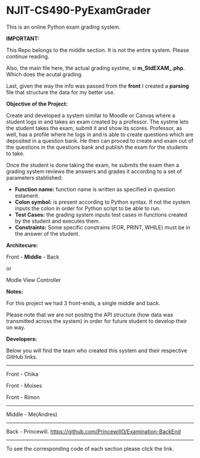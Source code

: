 # NJIT-CS490-PyExamGrader
This is an online Python exam grading system.

**__IMPORTANT:__**

This Repo belongs to the middle section. It is not the entire system. Please continue reading.

Also, the main file here, the actual grading systme, si **m_StdEXAM_.php**. Which does the acutal grading.

Last, given the way the info was passed from the **front** I created a __parsing__ file that structure the data for my better use.


**Objective of the Project:**

Create and developed a system similar to Moodle or Canvas where a student logs in and takes an exam created by a professor. The systme lets the student takes the exam, submit it and show its scores. Professor, as well, has a profile where he logs in and is able to create questions which are deposited in a question bank. He then can proced to create and exam out of the questions in the questions bank and publish the exam for the students to take.

Once the student is done taking the exam, he submits the exam then a grading system reviews the answers and grades it according to a set of parameters stablished:

*  **Function name:** function name is written as specified in question estament.
* **Colon symbol:** is present according to Python syntax. If not the system inputs the colon in order for Python script to be able to run.
*  **Test Cases:** the grading system inputs test cases in functions created by the student and executes them.
*  **Constraints:** Some specific constrains (FOR, PRINT, WHILE) must be in the answer of the student. 


**Architecure:**

Front - **Middle** - Back 
 
 or 
 
 Modle View Controller 
 
 
 **Notes:**
 
 For this project we had 3 front-ends, a single middle and back.
 
 Please note that we are not positng the API structure (how data was transmitted across the system) in order for future student to develop their on way.
 

**Developers:**

Below you will find the team who created this system and their respective GitHub links. 

--------------------------------

Front - Chika

Front - Moises

Front - Rimon

--------------------------------

Middle - Me(Andres)

--------------------------------

Back - Princewill. https://github.com/PrincewillO/Examination-BackEnd

--------------------------------

To see the corresponding code of each section please click the link.
